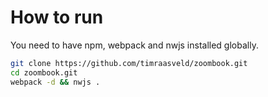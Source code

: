 # How to run
You need to have npm, webpack and nwjs installed globally.
```bash
git clone https://github.com/timraasveld/zoombook.git
cd zoombook.git
webpack -d && nwjs .
```
